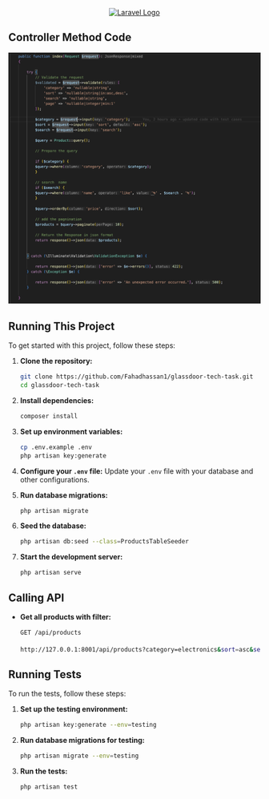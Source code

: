 <p align="center"><a href="https://laravel.com" target="_blank"><img src="https://raw.githubusercontent.com/laravel/art/master/logo-lockup/5%20SVG/2%20CMYK/1%20Full%20Color/laravel-logolockup-cmyk-red.svg" width="400" alt="Laravel Logo"></a></p>

## Controller Method Code

![alt text](<Screenshot 2025-01-19 at 00.07.52.png>)

## Running This Project

To get started with this project, follow these steps:

1. **Clone the repository:**
    ```bash
    git clone https://github.com/Fahadhassan1/glassdoor-tech-task.git
    cd glassdoor-tech-task
    ```

2. **Install dependencies:**
    ```bash
    composer install
    ```

3. **Set up environment variables:**
    ```bash
    cp .env.example .env
    php artisan key:generate
    ```

4. **Configure your `.env` file:**
    Update your `.env` file with your database and other configurations.

5. **Run database migrations:**
    ```bash
    php artisan migrate
    ```

6. **Seed the database:**
    ```bash
    php artisan db:seed --class=ProductsTableSeeder
    ```


7. **Start the development server:**
    ```bash
    php artisan serve
    ```

## Calling API

- **Get all products with filter:**
  ```bash
  GET /api/products

  http://127.0.0.1:8001/api/products?category=electronics&sort=asc&search=phone&page=1
  ```

## Running Tests

To run the tests, follow these steps:

1. **Set up the testing environment:**
    ```bash
    php artisan key:generate --env=testing
    ```

2. **Run database migrations for testing:**
    ```bash
    php artisan migrate --env=testing
    ```

3. **Run the tests:**
    ```bash
    php artisan test
    ```